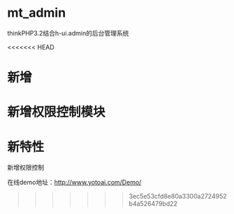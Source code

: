 # mt_admin
thinkPHP3.2结合h-ui.admin的后台管理系统

<<<<<<< HEAD
# 新增
新增权限控制模块
=======
# 新特性
新增权限控制

在线demo地址：<a src="http://www.yotoai.com/Demo/" target='_blank'>http://www.yotoai.com/Demo/</a>
>>>>>>> 3ec5e53cfd8e80a3300a2724952b4a526479bd22
